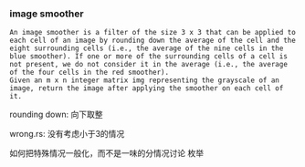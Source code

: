 ### image smoother

```
An image smoother is a filter of the size 3 x 3 that can be applied to each cell of an image by rounding down the average of the cell and the eight surrounding cells (i.e., the average of the nine cells in the blue smoother). If one or more of the surrounding cells of a cell is not present, we do not consider it in the average (i.e., the average of the four cells in the red smoother).
Given an m x n integer matrix img representing the grayscale of an image, return the image after applying the smoother on each cell of it.
```

rounding down: 向下取整

wrong.rs: 没有考虑小于3的情况

如何把特殊情况一般化，而不是一味的分情况讨论 枚举